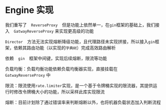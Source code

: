 # Engine 实现
我们重写了　`ReverseProxy`　但是功能上依然单一，在`gin`框架的基础上，我们接入　`GatwayReverseProxy` 来实现更高级的功能

`Director`　方法无法实现熔断降级功能，且代理路径未实现拼接，所以接入`gin`框架，依赖其路由功能（以实现的`字典树`）完成高效路由解析

依赖　`gin`　框架中间键，实现后续熔断，限流等功能

负载均衡：负载均衡功能依赖负载均衡器实现，直接挂载在　`GatwayReverseProxy` 中

限流：限流使用`rate.limiter`实现，是一个基于令牌桶实现的限流器，其提供运行时修改令牌桶大小的功能，所以采样此库实现限流

熔断：目前计划除了通过错误率来判断熔断以外，也将机器负载状态加入判断流程


